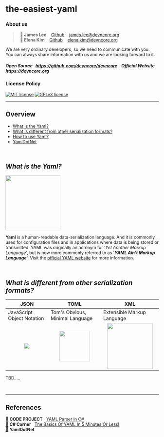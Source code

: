 # the-easiest-yaml
### About us

> &nbsp; :adult: __James Lee__ &nbsp;&nbsp; [Github](https://github.com/devncore-james) &nbsp;&nbsp; james.lee@devncore.org  
> &nbsp; :woman: __Elena Kim__ &nbsp;&nbsp; [Github](https://github.com/devncore-elena) &nbsp;&nbsp; elena.kim@devncore.org

We are very ordinary developers, so we need to communicate with you.   
You can always share information with us and we are looking forward to it.  

##### _Open Source &nbsp; https://github.com/devncore/devncore   &nbsp;&nbsp;   Official Website &nbsp; https://devncore.org_ 

### License Policy
[![MIT license](https://img.shields.io/badge/License-MIT-blue.svg)](https://lbesson.mit-license.org/)
[![GPLv3 license](https://img.shields.io/badge/License-GPLv3-blue.svg)](http://perso.crans.org/besson/LICENSE.html)

***
## Overview
- [What is the Yaml?](#what-is-the-yaml)
- [What is different from other serialization formats?](#what-is-different-from-other-serialization-formats)
- [How to use Yaml?](#how-to-use-yaml)
- [YamlDotNet](#yamldotnet)

<br />

## _What is the Yaml?_
<img src="https://user-images.githubusercontent.com/74305823/118442059-09bd3580-b725-11eb-92b7-4e435714bcca.png" width="180"/>  

**Yaml** is a human-readable data-serialization language. And it is commonly used for configuration files and in applications where data is being stored or transmitted. YAML was originally an acronym for '_Yet Another Markup Language_', but is now more commonly referred to as '**_YAML Ain't Markup Language_**'. Visit the [official YAML website](http://yaml.org/) for more information.

<br/>

## _What is different from other serialization formats?_

<table>
  <thead>
    <th>JSON</th>
    <th>TOML</th>
    <th>XML</th>
  </thead>
  <tbody>
    <tr>
      <td>JavaScript Object Notation</td>
      <td>Tom's Obvious, Minimal Language</td>
      <td>Extensible Markup Language</td>
    </tr>
    <tr>
      <td align="center"><img src="https://user-images.githubusercontent.com/74305823/118442487-9e279800-b725-11eb-99e5-e6b9925adbf9.png"/></td>
      <td align="center"><img src="https://user-images.githubusercontent.com/74305823/118442671-d7600800-b725-11eb-813a-d1bc832b763e.png" width="100"/></td>
      <td align="center"><img src="https://user-images.githubusercontent.com/74305823/118442721-ea72d800-b725-11eb-936c-bb407435f36e.png" width="150"/></td>
    </tr>
  </tbody>
</table>

TBD.....

<br />

***

## References
[:bookmark_tabs:](https://www.codeproject.com/Articles/28720/YAML-Parser-in-C) **CODE PROJECT** &nbsp; <ins>YAML Parser in C#</ins>  
[:bookmark_tabs:](https://www.c-sharpcorner.com/article/the-basics-of-yaml-in-5-minutes-or-less/) **C# Corner** &nbsp; <ins>The Basics Of YAML In 5 Minutes Or Less!</ins>  
[:bookmark_tabs:](https://github.com/aaubry/YamlDotNet/) **YamlDotNet** 
